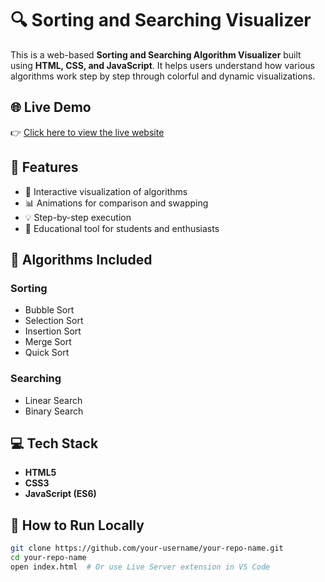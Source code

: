 # 🔍 Sorting and Searching Visualizer

This is a web-based **Sorting and Searching Algorithm Visualizer** built using **HTML, CSS, and JavaScript**. It helps users understand how various algorithms work step by step through colorful and dynamic visualizations.

## 🌐 Live Demo

👉 [Click here to view the live website](https://kunalkumar19.github.io/Sorting-and-Searching-visualizer/)  


## 📌 Features

- 🎨 Interactive visualization of algorithms
- 📊 Animations for comparison and swapping
- 💡 Step-by-step execution
- 🧠 Educational tool for students and enthusiasts

## 🔎 Algorithms Included

### Sorting
- Bubble Sort
- Selection Sort
- Insertion Sort
- Merge Sort
- Quick Sort

### Searching
- Linear Search
- Binary Search

## 💻 Tech Stack

- **HTML5**
- **CSS3**
- **JavaScript (ES6)**

## 🚀 How to Run Locally

```bash
git clone https://github.com/your-username/your-repo-name.git
cd your-repo-name
open index.html  # Or use Live Server extension in VS Code
